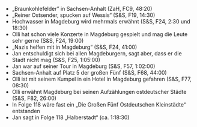 - „Braunkohlefelder” in Sachsen-Anhalt (ZaH, FC9, 48:20)
- „Reiner Ostsender, spucken auf Wessis“ (S&S, F19, 14:30)
- Hochwasser in Magdeburg wird mehrmals erwähnt (S&S, F24, 2:30 und 18:30)
- Olli hat schon viele Konzerte in Magdeburg gespielt und mag die Leute sehr gerne (S&S, F24, 19:00)
- „Nazis helfen mit in Magdeburg“ (S&S, F24, 41:00)
- Jan entschuldigt sich bei allen Magdeburgern, sagt aber, dass er die Stadt nicht mag (S&S, F25, 1:05:00)
- Jan war auf seiner Tour in Magdeburg (S&S, F57, 1:02:00)
- Sachsen-Anhalt auf Platz 5 der großen Fünf (S&S, F68, 44:00)
- Olli ist mit seinem Kumpel in ein Hotel in Magdeburg gefahren (S&S, F77, 08:30)
- Olli erwähnt Magdeburg bei seinen Aufzählungen ostdeutscher Städte (S&S, F82, 26:00)
- In Folge 118 wäre fast ein „Die Großen Fünf Ostdeutschen Kleinstädte“ entstanden
- Jan sagt in Folge 118 „Halberstadt“ (ca. 1:18:30)
